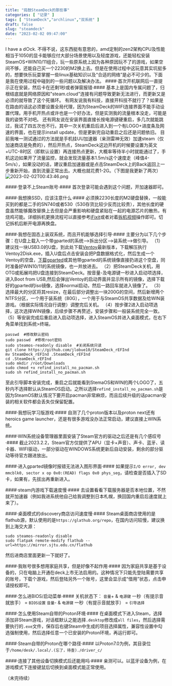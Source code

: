 ```yaml
---
title: "捣鼓SteamDeck的那些事"
categories: [ "记录" ]
tags: [ "SteamDeck","archlinux","双系统" ]
draft: false
slug: "steamdeck"
date: "2023-02-02 09:47:00"
---
```


I have a d○ck.
不得不说，这东西挺有意思的，amd定制的zen2架构CPU及性能相当于1050的显卡能够应付大部分场景使用以及轻度游戏，还能轻松安装SteamOS+WIN10/11组合，玩一些原系统上因为各种原因玩不了的游戏，如果空间不够，还能自己买一个2230的M2换上去。但是在使用过程中这玩意其实坑挺多的，想要快乐玩耍掌握一些linux基础知识以及“合适的网络”是必不可少的。下面是我在使用过程中碰到的一些问题以及解决办法。
####·首次开机联网后一直提示正在安装，然后卡在还剩1秒或者弹窗报错·####
基本上是国内专属问题了，归根结底就是网络原因和"steam.cloud"连接有问题导致更新无法进行，而更新又是必须的就导致了这个死循环。
有网友说我有科技，直接开科技不就行了？如果是在路由的话这必须要设置全局代理，因为SteamDeck的WIFI连接界面不能手动设置代理。用手机开热点或许也是一个好办法，但是实测我的流量根本没走，可能是我的姿势不对吧。
还有网友说在安装界面直接长按电源键硬重启，多几次就能跳过，我试了四五次也不行。其中一次关机重启后进入到一个有LOGO+进度条及网速的界面，也在提示install update，但是更新完自动重启之后还是问题依旧。
目前我唯一测试通过的方法就是手机挂UU加速器（亲测雷神无效）加速steam（仅加速商店是免费的），然后开热点，SteamDeck这边开机的时候要设置为英文+UTC-8时区（即默认设置）再连接热点更新，大概率等待半小时就能通过了，手机这边如果开了流量监控，就会发现流量基本1.5m/s这个速度走（峰值4-5m/s），如果没动的话，建议重启加速器或是点击SteamDeck上的Back返回上一步重新开始，直到流量正常出去。大概也就花费1-2G。（下图是我更新了两次）![2023-02-02T00:43:46.png][1]

####·登录不上Steam账号·####
首次登录可能会遇到这个问题，开加速器即可。

####·我想换SSD，应该注意什么·####
必须换2230长度的M2硬盘替换，一般能买到的都是二手的SN740或者530（530存货比较少反而比较贵），其他长度的硬盘虽然能够魔改替换上去但是会严重影响和硬盘紧贴在一起的电源芯片的散热，有烧鸡可能。详细拆机更换流程可以直接参考[iFixit][2]或者对着[拆机视频][3]操作即可。切记拆机后断开电源再换盘。

####·我想在固态上装双系统，而且开机能够选择引导·####
主要分为以下几个步骤：在U盘上载入一个带gparted的系统-->拆出分区-->装系统-->做引导。
（1）建议找一块USB3.0的U盘，到此处下载[Ventoy][4]最新版本，下载解压执行Ventoy2Disk.exe，插入U盘后点击安装会把P盘数据格式化，然后生成一个Ventoy的空盘，[下载gparted][5]或其他带gparted的系统镜像直接扔进这个空盘，同时准备好WIN10/11的系统镜像，也一并放进去。
（2）把SteamDeck关机，用OTG或拓展坞把U盘连接到SteamDeck。按音量-及电源键一秒进入启动项选择，进入Boot from USB,然后会弹出Ventoy的启动界面并显示所有的镜像，选择下载好的gparted的iso镜像，选择normal启动，然后一路回车就进入镜像了。
（3）选择最大的分区将其resize，在最后部分调整出一块200G的空间，然后新增两个NTFS分区，一个用于装系统（80G），一个用于与SteamOS共享数据及给WIN装游戏。（根据实际情况自行调整）调整完后关机。
（4）按步骤2进入启动项选择，这次选择WIN镜像，后续步骤不再赘述，安装步骤和一般装系统完全一致。
（5）等安装完成后重启进入启动项选择，进入SteamOS并进入桌面模式，在右下角菜单找到系统>终端，
```
passwd  #修改默认密码
sudo passwd  #修改root密码
sudo steamos-readonly disable  #关闭系统只读
git clone https://github.com/jlobue10/SteamDeck_rEFInd
mv SteamDeck_rEFInd .SteamDeck_rEFInd
cd .SteamDeck_rEFInd
sudo mkdir /root/Downloads
sudo chmod +x refind_install_no_pacman.sh
sudo sh refind_install_no_pacman.sh
```
至此引导脚本安装完成，重启之后就能看到StemaOS和WIN的两个LOGO了，五秒内不选择默认从SteamOS启动。之所以选择`refind_install_no_pacman.sh`是因为SteamOS默认情况下要开启pacman非常麻烦，而且后续升级的话pacman安装的相关软件都会丢失仅保留配置。

####·我想玩学习版游戏·####
自测了几个proton版本以及proton next还有heroics game launcher，还是有很多游戏没办法正常启动，建议直接上WIN系统。

####·WIN系统设备管理器里面安装了Steam官方的驱动之后还是有几个感叹号·####
截止2023.2.2，Steam官方仅提供了APU（显卡+声音）、声卡、蓝牙、读卡器、WIFI驱动，一部分驱动在WINDOWS系统更新后自动安装，剩余的部分驱动等待官方跟进放出。

####·进入gparted镜像时报错无法进入图形界面·####
如果提示`I/O error, dev mmcblk0, sector x op 0x0:(READ) flags 0x0 phys_seg`，请检查是否插入了SD卡，如果有，先拔出再重新进入。

####·steam内游戏下载速度慢·####
去设置看看下载服务器是否本地位置，不然就开加速器（例如我进系统他自己给我调整到日本札幌，换回国内重启后速度就上来了）。

####·桌面模式的discovery商店访问速度慢·####
Steam桌面商店使用的是flathub源，默认使用的是`https://glathub.org/repo`，在国内访问较慢，建议换到上海交大源：
```
sudo steamos-readonly disable
sudo flatpak remote-modify flathub --url=https://mirror.sjtu.edu.cn/flathub
```
然后进商店里面更新一下就好了。

####·我账号很多想用家庭共享，但是好像不起作用·####
因为家庭共享是基于设备的，只在电脑上开通在deck上市无法启用的。这种情况下只能先登陆需要共享的账号，下载个游戏，然后登陆另外一个账号，这里会显示成“借用”状态，点击申请授权即可。

####·怎么进BIOS/启动菜单·####
关机状态下：
`音量`+ & `电源键` 一秒（有提示音就放手） = `BIOS设置`
`音量`- & `电源键` 一秒（有提示音就放手） = `引导选择`

####·怎么使用Steam自带的Proton环境·####
在桌面模式下进入Steam，选择添加非Steam游戏，对话框默认之能选择`.desktop`修改成`all files`，然后选择需要执行的`.exe`文件，保存后右键Steam中生成的项目选择属性，兼容性设置中勾选强制使用，然后选择任意一个已安装的Proton环境，再运行即可。

####·Steam自带的Proton在哪个路径·####
以Proton7.0为例，其目录位于`/home/desk/.local/.(忘了，待查)./driver_c/`

####·连接了其他设备切换模式后还能用吗·####
亲测可以。以蓝牙设备为例，在游戏模式下连接键鼠后切换到桌面模式能正常使用。

（未完待续）

  [1]: https://img-tama-guru.oss-cn-hongkong.aliyuncs.com/2023/02/02/63db0743c8f68.png
  [2]: https://zh.ifixit.com/Guide/Steam+Deck+SSD+%E6%9B%B4%E6%8D%A2/148989
  [3]: https://www.acfun.cn/v/ac39982689
  [4]: https://github.com/ventoy/Ventoy/releases
  [5]: https://downloads.sourceforge.net/gparted/gparted-live-1.4.0-6-amd64.iso